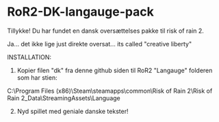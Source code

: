 # RoR2-DK-langauge-pack

Tillykke! Du har fundet en dansk oversættelses pakke til risk of rain 2.

Ja... det ikke lige just direkte oversat... its called "creative liberty"

INSTALLATION:

1. Kopier filen "dk" fra denne github siden til RoR2 "Langauge" folderen som har stien:

C:\Program Files (x86)\Steam\steamapps\common\Risk of Rain 2\Risk of Rain 2_Data\StreamingAssets\Language

2. Nyd spillet med geniale danske tekster!
